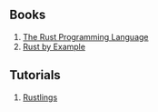 ## Books
1. [The Rust Programming Language](https://doc.rust-lang.org/book/index.html)
2. [Rust by Example](https://doc.rust-lang.org/rust-by-example/index.html)

## Tutorials
1. [Rustlings](https://github.com/rust-lang/rustlings)
